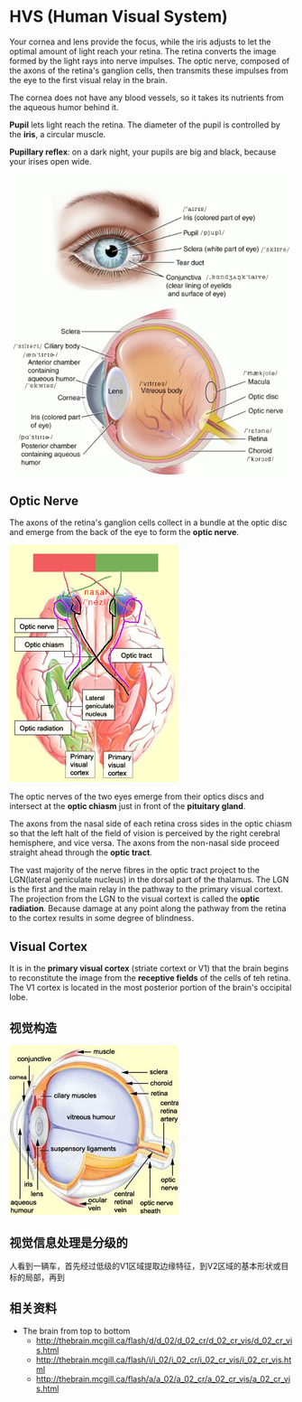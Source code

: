 # HVS (Human Visual System)

Your cornea and lens provide the focus, while the iris adjusts to let the optimal amount of light reach your retina. The retina converts the image formed by the light rays into nerve impulses. The optic nerve, composed of the axons of the retina's ganglion cells, then transmits these impulses from the eye to the first visual relay in the brain.

The cornea does not have any blood vessels, so it takes its nutrients from the aqueous humor behind it.

**Pupil** lets light reach the retina. The diameter of the pupil is controlled by the **iris**, a circular muscle.

**Pupillary reflex**: on a dark night, your pupils are big and black, because your irises open wide.

![the main optical components of the eye](https://github.com/AarioAi/share/blob/master/_asset/2-the-main-optical-compnents-of-the-eye.jpg?raw=true)

## Optic Nerve

The axons of the retina's ganglion cells collect in a bundle at the optic disc and emerge from the back of the eye to form the **optic nerve**.

![optic nerve](https://github.com/AarioAi/share/blob/master/_asset/2-optic-nerve.jpg?raw=true)

The optic nerves of the two eyes emerge from their optics discs and intersect at the **optic chiasm** just in front of the **pituitary gland**.

The axons from the nasal side of each retina cross sides in the optic chiasm so that the left halt of the field of vision is perceived by the right cerebral hemisphere, and vice versa. The axons from the non-nasal side proceed straight ahead through the **optic tract**.

The vast majority of the nerve fibres in the optic tract project to the LGN(lateral geniculate nucleus) in the dorsal part of the thalamus. The LGN is the first and the main relay in the pathway to the primary visual cortext. The projection from the LGN to the visual cortext is called the **optic radiation**. Because damage at any point along the pathway from the retina to the cortex results in some degree of blindness.

## Visual Cortex

It is in the **primary visual cortex** (striate cortext or V1) that the brain begins to reconstitute the image from the **receptive fields** of the cells of teh retina. The V1 cortex is located in the most posterior portion of the brain's occipital lobe.

## 视觉构造

![The Eye](https://github.com/AarioAi/share/blob/master/_asset/2-eye.jpg?raw=true)

## 视觉信息处理是分级的

人看到一辆车，首先经过低级的V1区域提取边缘特征，到V2区域的基本形状或目标的局部，再到

## 相关资料

* The brain from top to bottom
  * http://thebrain.mcgill.ca/flash/d/d_02/d_02_cr/d_02_cr_vis/d_02_cr_vis.html
  * http://thebrain.mcgill.ca/flash/i/i_02/i_02_cr/i_02_cr_vis/i_02_cr_vis.html
  * http://thebrain.mcgill.ca/flash/a/a_02/a_02_cr/a_02_cr_vis/a_02_cr_vis.html